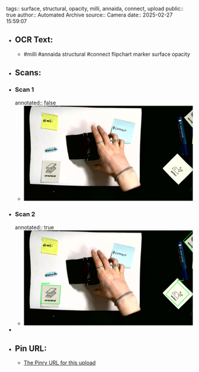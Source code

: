 tags:: surface, structural, opacity, milli, annaida, connect, upload
public:: true
author:: Automated Archive
source:: Camera
date:: 2025-02-27 15:59:07

- ## OCR Text:
	- #milli
	  #annaida
	  structural
	  #connect
	  flipchart marker
	  surface
	  opacity
- ## Scans:
- ### Scan 1
  annotated:: false
	- ![./assets/scans/2025-02-27T15-59-07-4547.jpg](./assets/scans/2025-02-27T15-59-07-4547.jpg)
- ### Scan 2
  annotated:: true
	- ![./assets/scans/2025-02-27T15-59-07-4776.jpg](./assets/scans/2025-02-27T15-59-07-4776.jpg)
-
- ## Pin URL:
	- [The Pinry URL for this upload](https://pinry.petau.net/pins/177/)